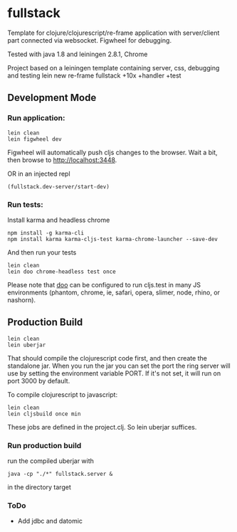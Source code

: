 # fullstack

Template for clojure/clojurescript/re-frame application with server/client part connected via websocket. Figwheel for debugging.

Tested with java 1.8 and leiningen 2.8.1, Chrome

Project based on a leiningen template containing server, css, debugging and testing
lein new re-frame fullstack +10x +handler +test

## Development Mode

### Run application:

```
lein clean
lein figwheel dev
```

Figwheel will automatically push cljs changes to the browser.
Wait a bit, then browse to [http://localhost:3448](http://localhost:3448).

OR in an injected repl
```
(fullstack.dev-server/start-dev)
```

### Run tests:

Install karma and headless chrome
```
npm install -g karma-cli
npm install karma karma-cljs-test karma-chrome-launcher --save-dev
```

And then run your tests

```
lein clean
lein doo chrome-headless test once
```

Please note that [doo](https://github.com/bensu/doo) can be configured to run cljs.test in many JS environments (phantom, chrome, ie, safari, opera, slimer, node, rhino, or nashorn).


## Production Build

```
lein clean
lein uberjar
```

That should compile the clojurescript code first, and then create the standalone jar.
When you run the jar you can set the port the ring server will use by setting the environment variable PORT.
If it's not set, it will run on port 3000 by default.

To compile clojurescript to javascript:

```
lein clean
lein cljsbuild once min
```
These jobs are defined in the project.clj. So lein uberjar suffices.


### Run production build

run the compiled uberjar with 
```
java -cp "./*" fullstack.server &
```
in the directory target


### ToDo
 * Add jdbc and datomic

